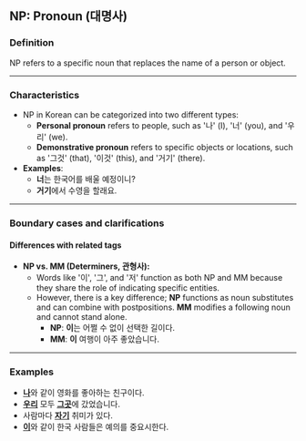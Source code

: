 ## NP: Pronoun (대명사)

### Definition
NP refers to a specific noun that replaces the name of a person or object.

---

### Characteristics
- NP in Korean can be categorized into two different types:
  - **Personal pronoun** refers to people, such as '나' (I), '너' (you), and '우리' (we).
  - **Demonstrative pronoun** refers to specific objects or locations, such as '그것' (that), '이것' (this), and '거기' (there).
- **Examples**:
    - **너**는 한국어를 배울 예정이니?
    - **거기**에서 수영을 할래요.

---

### Boundary cases and clarifications

#### Differences with related tags

- **NP vs. MM (Determiners, 관형사):**
    - Words like '이', '그', and '저' function as both NP and MM because they share the role of indicating specific entities.
    - However, there is a key difference; **NP** functions as noun substitutes and can combine with postpositions. **MM** modifies a following noun and cannot stand alone.
        - **NP**: **이**는 어쩔 수 없이 선택한 길이다.
        - **MM**: **이** 여행이 아주 좋았습니다.

---

### Examples
- <ins>**나**</ins>와 같이 영화를 좋아하는 친구이다.
- <ins>**우리**</ins> 모두 <ins>**그곳**</ins>에 갔었습니다.
- 사람마다 <ins>**자기**</ins> 취미가 있다.
- <ins>**이**</ins>와 같이 한국 사람들은 예의를 중요시한다.
